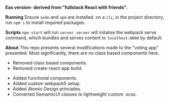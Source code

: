 **Eas version- derived from "fullstack React with friends".**

**Running**
Ensure `node` and `npm` are installed.
on a `cli`, in the project directory, run `npm i` to install required packages.

**Scripts**
`npm start` will run `server`.
`server` will initalise the webpack serve command, which bundles and serves content to `localhost:8000` by default.

**About**
This repo presents several modifications made to the "voting app" presented. Most significantly, there are no class based components here.

-   Removed class based components.
-   Removed create-react-app build.

*   Added functional components.
*   Added custom webpack5 setup.
*   Added Atomic Design principles.
*   Converted SemanticUI classes to lightweight custom .scss.
